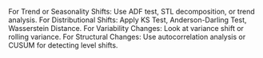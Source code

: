 For Trend or Seasonality Shifts: Use ADF test, STL decomposition, or trend analysis.
For Distributional Shifts: Apply KS Test, Anderson-Darling Test, Wasserstein Distance.
For Variability Changes: Look at variance shift or rolling variance.
For Structural Changes: Use autocorrelation analysis or CUSUM for detecting level shifts.